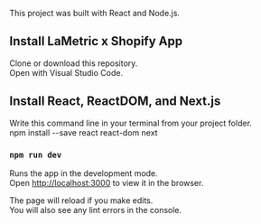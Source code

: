 This project was built with React and Node.js.

## Install LaMetric x Shopify App

Clone or download this repository.<br />
Open with Visual Studio Code.

## Install React, ReactDOM, and Next.js

Write this command line in your terminal from your project folder.<br />
npm install --save react react-dom next

### `npm run dev`

Runs the app in the development mode.<br />
Open [http://localhost:3000](http://localhost:3000) to view it in the browser.

The page will reload if you make edits.<br />
You will also see any lint errors in the console.